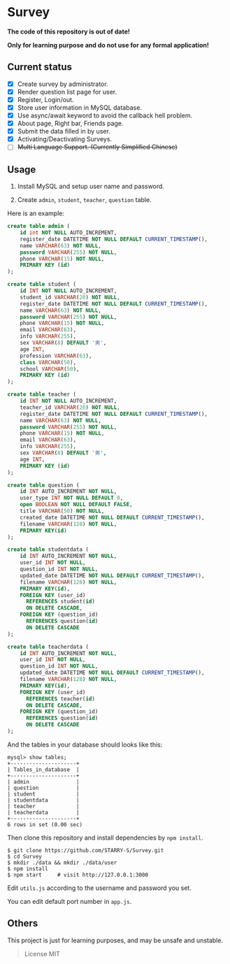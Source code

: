 # Survey

**The code of this repository is out of date!**

**Only for learning purpose and do not use for any formal application!**

## Current status

- [x] Create survey by administrator.
- [x] Render question list page for user.
- [x] Register, Login/out.
- [x] Store user information in MySQL database.
- [x] Use async/await keyword to avoid the callback hell problem.
- [x] About page, Right bar, Friends page.
- [x] Submit the data filled in by user.
- [x] Activating/Deactivating Surveys.
- [ ] ~~Multi Language Support. (Currently Simplified Chinese)~~

## Usage

1. Install MySQL and setup user name and password.

2. Create `admin`, `student`, `teacher`, `question` table.

Here is an example:

``` sql
create table admin (
    id int NOT NULL AUTO_INCREMENT,
    register_date DATETIME NOT NULL DEFAULT CURRENT_TIMESTAMP(),
    name VARCHAR(63) NOT NULL,
    password VARCHAR(255) NOT NULL,
    phone VARCHAR(15) NOT NULL,
    PRIMARY KEY (id)
);

create table student (
    id INT NOT NULL AUTO_INCREMENT,
    student_id VARCHAR(20) NOT NULL,
    register_date DATETIME NOT NULL DEFAULT CURRENT_TIMESTAMP(),
    name VARCHAR(63) NOT NULL,
    password VARCHAR(255) NOT NULL,
    phone VARCHAR(15) NOT NULL,
    email VARCHAR(63),
    info VARCHAR(255),
    sex VARCHAR(8) DEFAULT '男',
    age INT,
    profession VARCHAR(63),
    class VARCHAR(50),
    school VARCHAR(50),
    PRIMARY KEY (id)
);

create table teacher (
    id INT NOT NULL AUTO_INCREMENT,
    teacher_id VARCHAR(20) NOT NULL,
    register_date DATETIME NOT NULL DEFAULT CURRENT_TIMESTAMP(),
    name VARCHAR(63) NOT NULL,
    password VARCHAR(255) NOT NULL,
    phone VARCHAR(15) NOT NULL,
    email VARCHAR(63),
    info VARCHAR(255),
    sex VARCHAR(8) DEFAULT '男',
    age INT,
    PRIMARY KEY (id)
);

create table question (
    id INT AUTO_INCREMENT NOT NULL,
    user_type INT NOT NULL DEFAULT 0,
    open BOOLEAN NOT NULL DEFAULT FALSE,
    title VARCHAR(50) NOT NULL,
    created_date DATETIME NOT NULL DEFAULT CURRENT_TIMESTAMP(),
    filename VARCHAR(128) NOT NULL,
    PRIMARY KEY(id)
);

create table studentdata (
    id INT AUTO_INCREMENT NOT NULL,
    user_id INT NOT NULL,
    question_id INT NOT NULL,
    updated_date DATETIME NOT NULL DEFAULT CURRENT_TIMESTAMP(),
    filename VARCHAR(128) NOT NULL,
    PRIMARY KEY(id),
    FOREIGN KEY (user_id)
      REFERENCES student(id)
      ON DELETE CASCADE,
    FOREIGN KEY (question_id)
      REFERENCES question(id)
      ON DELETE CASCADE
);

create table teacherdata (
    id INT AUTO_INCREMENT NOT NULL,
    user_id INT NOT NULL,
    question_id INT NOT NULL,
    updated_date DATETIME NOT NULL DEFAULT CURRENT_TIMESTAMP(),
    filename VARCHAR(128) NOT NULL,
    PRIMARY KEY(id),
    FOREIGN KEY (user_id)
      REFERENCES teacher(id)
      ON DELETE CASCADE,
    FOREIGN KEY (question_id)
      REFERENCES question(id)
      ON DELETE CASCADE
);
```
And the tables in your database should looks like this:

``` text
mysql> show tables;
+---------------------+
| Tables_in_database  |
+---------------------+
| admin               |
| question            |
| student             |
| studentdata         |
| teacher             |
| teacherdata         |
+---------------------+
6 rows in set (0.00 sec)
```

Then clone this repository and install dependencies by `npm install`.

``` shell
$ git clone https://github.com/STARRY-S/Survey.git
$ cd Survey
$ mkdir ./data && mkdir ./data/user
$ npm install
$ npm start     # visit http://127.0.0.1:3000
```

Edit `utils.js` according to the username and password you set.

You can edit default port number in `app.js`.

## Others

This project is just for learning purposes, and may be unsafe and unstable.

> License MIT
